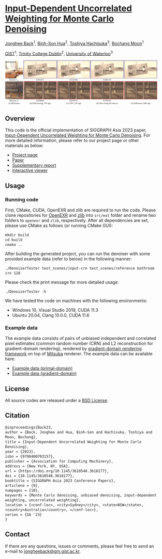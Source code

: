 # [Input-Dependent Uncorrelated Weighting for Monte Carlo Denoising](https://cglab.gist.ac.kr/siga23iduw/)

[Jonghee Back](https://cglab.gist.ac.kr/people/)<sup>1</sup>, 
[Binh-Son Hua](https://sonhua.github.io/)<sup>2</sup>, 
[Toshiya Hachisuka](https://cs.uwaterloo.ca/~thachisu/)<sup>3</sup>, 
[Bochang Moon](https://cglab.gist.ac.kr/people/bochang.html)<sup>1</sup>

[GIST](https://www.gist.ac.kr/kr/main.html)<sup>1</sup>, 
[Trinity College Dublin](https://www.tcd.ie/)<sup>2</sup>, 
[University of Waterloo](https://uwaterloo.ca/)<sup>3</sup>

![Teaser](teaser.png)


## Overview

This code is the official implementation of SIGGRAPH Asia 2023 paper, [Input-Dependent Uncorrelated Weighting for Monte Carlo Denoising](https://cglab.gist.ac.kr/siga23iduw/).
For more detailed information, please refer to our project page or other materials as below:

* [Project page](https://cglab.gist.ac.kr/siga23iduw/)
* [Paper](https://drive.google.com/file/d/1tjtUhFayfKRGUPjFfAc7QqtXWHNf8hvA/view?usp=sharing)
* [Supplementary report](https://drive.google.com/file/d/1sm-Fo8aG-PIUGUeV2Kc2q3eQWzeMTNzy/view?usp=sharing)
* [Interactive viewer](https://cglab-gist.github.io/input-dependent-uncorrelated-weighting-supp/index.html)



## Usage

### Running code

First, CMake, CUDA, OpenEXR and zlib are required to run the code. 
Please clone repositories for [OpenEXR](https://github.com/wjakob/openexr/tree/84793a726d77ad6cb9a510011c3907df809c32a4) and [zlib](https://github.com/mitsuba-renderer/zlib/tree/54d591eabf9fe0e84c725638f8d5d8d202a093fa) into `src/ext` folder and rename two folders to `openexr` and `zlib`, respectively.
After all dependencies are set, please use CMake as follows (or running CMake GUI):

```
mkdir build
cd build
cmake ..
```

After building the generated project, you can run the denoiser with some provided example data (refer to below) in the following manner:
```
./DenoiserTester test_scenes/input-crn test_scenes/reference bathroom crn 128
```

Please check the print message for more detailed usage:
```
./DenoiserTester -h
```

We have tested the code on machines with the following environments:

* Windows 10, Visual Studio 2019, CUDA 11.3
* Ubuntu 20.04, Clang 10.0.0, CUDA 11.6


### Example data

The example data consists of pairs of unbiased independent and correlated pixel estimates (common random number (CRN) and L2 reconstruction for gradient-domain rendering), rendered by [gradient-domain rendering framework](https://github.com/mmanzi/gradientdomain-mitsuba) on top of [Mitsuba](https://www.mitsuba-renderer.org/) renderer. The example data can be available here:

* [Example data (primal-domain)](https://drive.google.com/file/d/1ARXmJAJSyzn3GgStz35lYKe2dDL8G9X6/view?usp=sharing)
* [Example data (gradient-domain)](https://drive.google.com/file/d/14vxMr5fnQTYozGxdRsZd1TtGKgGv-iiN/view?usp=sharing)


## License

All source codes are released under a [BSD License](license).


## Citation

```
@inproceedings{Back23,
author = {Back, Jonghee and Hua, Binh-Son and Hachisuka, Toshiya and Moon, Bochang},
title = {Input-Dependent Uncorrelated Weighting for Monte Carlo Denoising},
year = {2023},
isbn = {9798400703157},
publisher = {Association for Computing Machinery},
address = {New York, NY, USA},
url = {https://doi.org/10.1145/3610548.3618177},
doi = {10.1145/3610548.3618177},
booktitle = {SIGGRAPH Asia 2023 Conference Papers},
articleno = {9},
numpages = {10},
keywords = {Monte Carlo denoising, unbiased denoising, input-dependent weighting, uncorrelated weighting},
location = {<conf-loc>, <city>Sydney</city>, <state>NSW</state>, <country>Australia</country>, </conf-loc>},
series = {SA '23}
}
```

## Contact

If there are any questions, issues or comments, please feel free to send an e-mail to [jongheeback@gm.gist.ac.kr](mailto:jongheeback@gm.gist.ac.kr).